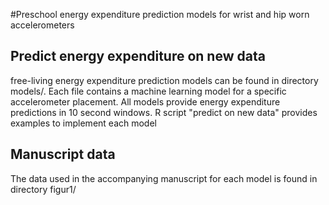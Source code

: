 #Preschool energy expenditure prediction models for wrist and hip worn accelerometers

## Predict energy expenditure on new data
free-living energy expenditure prediction models can be found in directory models/. Each file contains a
machine learning model for a specific accelerometer placement.
All models provide energy expenditure predictions in 10 second windows.
R script "predict on new data" provides examples to implement each model

## Manuscript data
The data used in the accompanying manuscript for each model is found in directory figur1/
